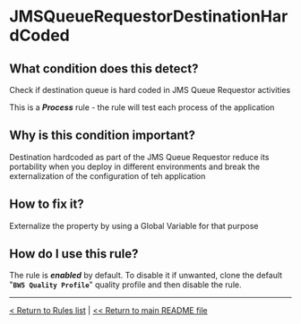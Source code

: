 # JMSQueueRequestorDestinationHardCoded

## What condition does this detect?

Check if destination queue is hard coded in JMS Queue Requestor activities

This is a ***Process*** rule - the rule will test each process of the application

## Why is this condition important?

Destination hardcoded as part of the JMS Queue Requestor reduce its portability when you deploy in different environments and break the externalization of the configuration of teh application

## How to fix it?

Externalize the property by using a Global Variable for that purpose

## How do I use this rule?

The rule is **_enabled_** by default. To disable it if unwanted, clone the default "**`BW5 Quality Profile`**" quality profile and then disable the rule.

---
[< Return to Rules list](./RULES.md) |  [<< Return to main README file](../../../README.md)
